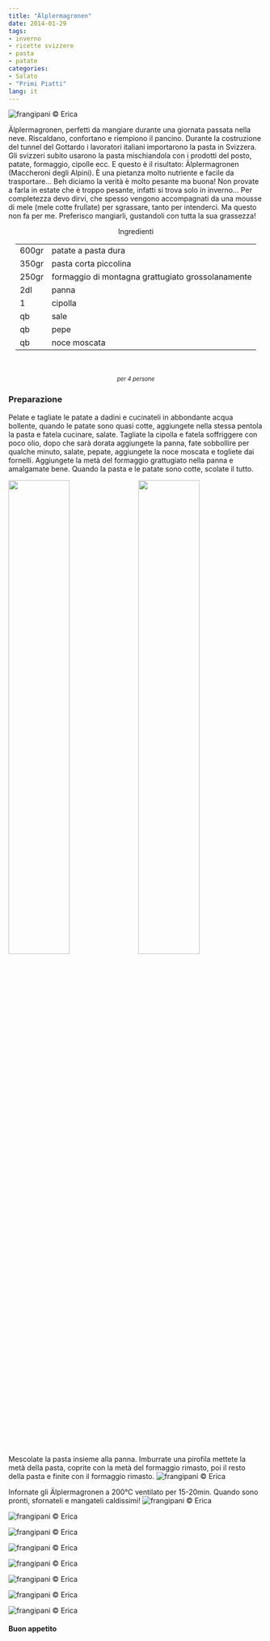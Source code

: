 ```yaml
---
title: "Älplermagronen"
date: 2014-01-29
tags:
- inverno
- ricette svizzere
- pasta
- patate
categories:
- Salato
- "Primi Piatti"
lang: it
---
```

![](header.jpg "frangipani © Erica")

Älplermagronen, perfetti da mangiare durante una giornata passata nella neve. Riscaldano, confortano e riempiono il pancino. Durante la costruzione del tunnel del Gottardo i lavoratori italiani importarono la pasta in Svizzera. Gli svizzeri subito usarono la pasta mischiandola con i prodotti del posto, patate, formaggio, cipolle ecc. E questo è il risultato: Älplermagronen (Maccheroni degli Alpini). È una pietanza molto nutriente e facile da trasportare... Beh diciamo la verità è molto pesante ma buona! Non provate a farla in estate che è troppo pesante, infatti si trova solo in inverno... Per completezza devo dirvi, che spesso vengono accompagnati da una mousse di mele (mele cotte frullate) per sgrassare, tanto per intenderci. Ma questo non fa per me. Preferisco mangiarli, gustandoli con tutta la sua grassezza!

<div id="wrapper" style="text-align: center">
  <div id="yourdiv" style="display: inline-block;">
    <div class="ingredients">
      <div class="ingredients-title">Ingredienti</div>
      <table>
        <tbody>
          <tr>
            <td>600gr</td>
            <td>patate a pasta dura</td>
          </tr>
          <tr>
            <td>350gr</td>
            <td>pasta corta piccolina</td>
          </tr>
          <tr>
            <td>250gr</td>
            <td>formaggio di montagna grattugiato grossolanamente</td>
          </tr>
          <tr>
            <td>2dl</td>
            <td>panna</td>
          </tr>
          <tr>
            <td>1</td>
            <td>cipolla</td>
          </tr>
          <tr>
            <td>qb</td>
            <td>sale</td>
          </tr>
          <tr>
            <td>qb</td>
            <td>pepe</td>
          </tr>
          <tr>
            <td>qb</td>
            <td>noce moscata</td>
          </tr>
        </tbody>
      </table>
      <br></br>
      <i class="pull-right" style="font-size: 80%;">per 4 persone</i>
    </div>
  </div>
</div>


<h3>
  <font color="grey">
    <i class="fa-solid fa-gears"></i>
  </font> Preparazione
</h3>

Pelate e tagliate le patate a dadini e cucinateli in abbondante acqua bollente, quando le patate sono quasi cotte, aggiungete nella stessa pentola la pasta e fatela cucinare, salate. Tagliate la cipolla e fatela soffriggere con poco olio, dopo che sarà dorata aggiungete la panna, fate sobbollire per qualche minuto, salate, pepate, aggiungete la noce moscata e togliete dai fornelli. Aggiungete la metà del formaggio grattugiato nella panna e amalgamate bene. Quando la pasta e le patate sono cotte, scolate il tutto.
<p>
  <div style="width: 100%; margin-bottom: 0">
    <img style="float: left; width: 49%; margin-right: 1%" src="panna.jpg" alt="" title="frangipani © Erica" />
    <img style="float: left; width: 49%; margin-left: 1%" src="pasta.jpg" alt="" title="frangipani © Erica" />
    <div style="clear: both"></div>
  </div>
</p>

Mescolate la pasta insieme alla panna. Imburrate una pirofila mettete la metà della pasta, coprite con la metà del formaggio rimasto, poi il resto della pasta e finite con il formaggio rimasto.
![](teglia.jpg "frangipani © Erica")

Infornate gli Älplermagronen a 200°C ventilato per 15-20min. Quando sono pronti, sfornateli e mangateli caldissimi!
![](risultato1.jpg "frangipani © Erica")

![](risultato2.jpg "frangipani © Erica")

![](risultato3.jpg "frangipani © Erica")

![](risultato4.jpg "frangipani © Erica")

![](risultato5.jpg "frangipani © Erica")

![](risultato6.jpg "frangipani © Erica")

![](risultato7.jpg "frangipani © Erica")

![](risultato8.jpg "frangipani © Erica")

<h4>Buon appetito
  <font color="red">
    <i class="fa-regular fa-face-smile"></i>
  </font>
</h4>